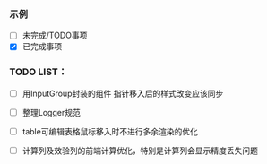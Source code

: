 ### 示例
- [ ] 未完成/TODO事项
- [x] 已完成事项

### TODO LIST：
- [ ] 用InputGroup封装的组件 指针移入后的样式改变应该同步

- [ ] 整理Logger规范

- [ ] table可编辑表格鼠标移入时不进行多余渲染的优化

- [ ] 计算列及效验列的前端计算优化，特别是计算列会显示精度丢失问题

